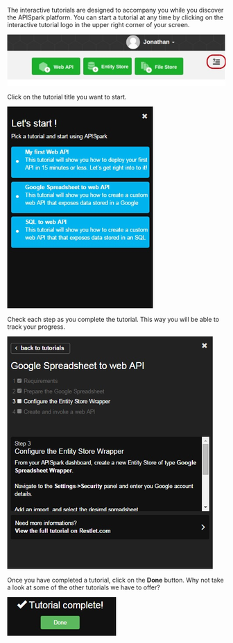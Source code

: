 
The interactive tutorials are designed to accompany you while you discover the APISpark platform. You can start a tutorial at any time by clicking on the interactive tutorial logo in the upper right corner of your screen.

![interactive tutorial logo](images/interactiveassistantslogo.jpg "interactive tutorial logo")

Click on the tutorial title you want to start.

![interactive tutorials list](images/iss-list.jpg "interactive tutorials list")

Check each step as you complete the tutorial. This way you will be able to track your progress.

![checkboxes](images/iss-checkboxes.jpg "checkboxes")

Once you have completed a tutorial, click on the **Done** button. Why not take a look at some of the other tutorials we have to offer?

![Done button](images/iss-done-button.jpg "Done button")
